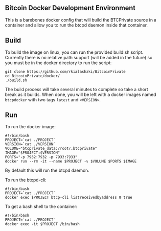 Bitcoin Docker Development Environment
----------------

This is a barebones docker config that will build the BTCPrivate source in a 
container and allow you to run the btcpd daemon inside that container.  



Build
----------------
To build the image on linux, you can run the provided build.sh script.
Currently there is no relative path support (will be added in the future) so
you must be in the docker directory to run the script:


```
git clone https://github.com/rkialashaki/BitcoinPrivate
cd BitcoinPrivate/docker/
./build.sh
``` 

The build process will take several minutes to complete so take a short break
as it builds.  When done, you will be left with a docker images named
`btcpdocker` with two tags `latest` and `<VERSION>`.  

 
Run
----------------
To run the docker image:

```
#!/bin/bash
PROJECT=`cat ./PROJECT`
VERSION=`cat ./VERSION`
VOLUME="btcprivate_data:/root/.btcprivate"
IMAGE="$PROJECT:$VERSION"
PORTS="-p 7932:7932 -p 7933:7933"
docker run --rm -it --name $PROJECT -v $VOLUME $PORTS $IMAGE
```

By default this will run the btcpd daemon. 

To run the btcpd-cli:

```
#!/bin/bash
PROJECT=`cat ./PROJECT`
docker exec $PROJECT btcp-cli listreceivedbyaddress 0 true
```

To get a bash shell to the container:

```
#!/bin/bash
PROJECT=`cat ./PROJECT`
docker exec -it $PROJECT /bin/bash
```
